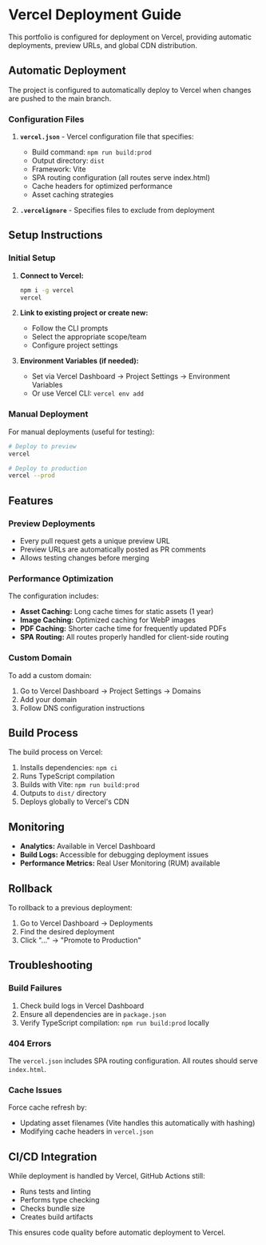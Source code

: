 # Vercel Deployment Guide

This portfolio is configured for deployment on Vercel, providing automatic deployments, preview URLs, and global CDN distribution.

## Automatic Deployment

The project is configured to automatically deploy to Vercel when changes are pushed to the main branch.

### Configuration Files

1. **`vercel.json`** - Vercel configuration file that specifies:

   - Build command: `npm run build:prod`
   - Output directory: `dist`
   - Framework: Vite
   - SPA routing configuration (all routes serve index.html)
   - Cache headers for optimized performance
   - Asset caching strategies

2. **`.vercelignore`** - Specifies files to exclude from deployment

## Setup Instructions

### Initial Setup

1. **Connect to Vercel:**

   ```bash
   npm i -g vercel
   vercel
   ```

2. **Link to existing project or create new:**

   - Follow the CLI prompts
   - Select the appropriate scope/team
   - Configure project settings

3. **Environment Variables (if needed):**
   - Set via Vercel Dashboard → Project Settings → Environment Variables
   - Or use Vercel CLI: `vercel env add`

### Manual Deployment

For manual deployments (useful for testing):

```bash
# Deploy to preview
vercel

# Deploy to production
vercel --prod
```

## Features

### Preview Deployments

- Every pull request gets a unique preview URL
- Preview URLs are automatically posted as PR comments
- Allows testing changes before merging

### Performance Optimization

The configuration includes:

- **Asset Caching:** Long cache times for static assets (1 year)
- **Image Caching:** Optimized caching for WebP images
- **PDF Caching:** Shorter cache time for frequently updated PDFs
- **SPA Routing:** All routes properly handled for client-side routing

### Custom Domain

To add a custom domain:

1. Go to Vercel Dashboard → Project Settings → Domains
2. Add your domain
3. Follow DNS configuration instructions

## Build Process

The build process on Vercel:

1. Installs dependencies: `npm ci`
2. Runs TypeScript compilation
3. Builds with Vite: `npm run build:prod`
4. Outputs to `dist/` directory
5. Deploys globally to Vercel's CDN

## Monitoring

- **Analytics:** Available in Vercel Dashboard
- **Build Logs:** Accessible for debugging deployment issues
- **Performance Metrics:** Real User Monitoring (RUM) available

## Rollback

To rollback to a previous deployment:

1. Go to Vercel Dashboard → Deployments
2. Find the desired deployment
3. Click "..." → "Promote to Production"

## Troubleshooting

### Build Failures

1. Check build logs in Vercel Dashboard
2. Ensure all dependencies are in `package.json`
3. Verify TypeScript compilation: `npm run build:prod` locally

### 404 Errors

The `vercel.json` includes SPA routing configuration. All routes should serve `index.html`.

### Cache Issues

Force cache refresh by:

- Updating asset filenames (Vite handles this automatically with hashing)
- Modifying cache headers in `vercel.json`

## CI/CD Integration

While deployment is handled by Vercel, GitHub Actions still:

- Runs tests and linting
- Performs type checking
- Checks bundle size
- Creates build artifacts

This ensures code quality before automatic deployment to Vercel.
